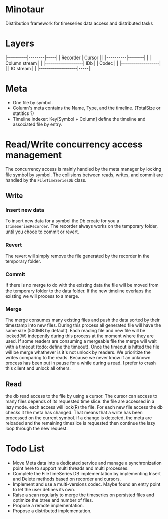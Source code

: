 # Minotaur
Distribution framework for timeseries data access and distributed tasks

# Layers

|----------|--------|-----|
| Recorder | Cursor |	  |
|----------|--------|	  |
|   Column stream   |	  |
|-------------------| IDb |
|        Codec      |	  |
|-------------------|	  |
|      IO stream    |	  |
|-------------------|-----|


# Meta
* One file by symbol.
* Column's meta contains the Name, Type, and the timeline. (TotalSize or statitics ?)
* Timeline indexer: Key[Symbol + Column] define the timeline and associated file by entry. 

# Read/Write concurrency access management
The concurrency access is mainly handled by the meta manager by locking file symbol by symbol.
The collisions between reads, writes, and commit are handled by the `FileTimeSeriesDb` class.

## Write

### Insert new data
To insert new data for a symbol the Db create for you a `ITimeSeriesRecorder`.
The recorder always works on the temporary folder, until you chooe to commit or revert.
### Revert
The revert will simply remove the file generated by the recorder in the temporary folder.
### Commit
If there is no merge to do with the existing data the file will be moved from the temporary folder to the data folder.
If the new timeline overlaps the existing we will process to a merge.
### Merge
The merge consumes many existing files and push the data sorted by their timestamp into new files.
During this process all generated file will have the same size (500MB by default).
Each reading file and new file will be locked(W) indepently during this process at the moment where they are used.
If some readers are consuming a mergeable file the merge will wait with a timeout (todo: define the timeout).
Once the timeout is hitted the file will be merge whathever is it's not unlock by readers. We prioritize the writes comparing to the reads.
Because we never know if an unknown process has been put in pause for a while during a read. I prefer to crash this client and unlock all others.

## Read
the db read access to the file by using a cursor. The cursor can access to many files depends of its requested time slice.
the file are accessed in a lazy mode. each access will lock(R) the file.
For each new file access the db checks it the meta has changed. That means that a write has been processed on the current symbol.
if a change is detected, the meta are reloaded and the remaining timeslice is requested then continue the lazy loop through the new request.



# Todo List

* Move Meta data into a dedicated service and manage a synchronization point here to support multi threads and multi processes.
* Complete the FileTimeSeries DB implementation by implementing Insert and Delete methods based on recorder and cursors.
* Implement and use a multi-versions codec. Maybe found an entry point to let the user defines its own.
* Raise a scan regularly to merge the timeseries on persisted files and optimize the btree and number of files.
* Propose a remote implementation.
* Propose a distributed implementation.


